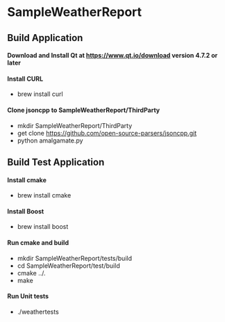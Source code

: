 # SampleWeatherReport

## Build Application
#### Download and Install Qt at https://www.qt.io/download version 4.7.2 or later
#### Install CURL
* brew install curl
#### Clone jsoncpp to SampleWeatherReport/ThirdParty
* mkdir SampleWeatherReport/ThirdParty
* get clone https://github.com/open-source-parsers/jsoncpp.git
* python amalgamate.py

## Build Test Application
#### Install cmake
* brew install cmake
#### Install Boost
* brew install boost
#### Run cmake and build
* mkdir SampleWeatherReport/tests/build
* cd SampleWeatherReport/test/build
* cmake ../.
* make
#### Run Unit tests
* ./weathertests

